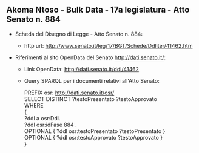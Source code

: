 ## Akoma Ntoso - Bulk Data - 17a legislatura - Atto Senato n. 884 ##

* Scheda del Disegno di Legge - Atto Senato n. 884:
	* http url: http://www.senato.it/leg/17/BGT/Schede/Ddliter/41462.htm

* Riferimenti al sito OpenData del Senato http://dati.senato.it/:
	* Link OpenData: http://dati.senato.it/ddl/41462
	* Query SPARQL per i documenti relativi all'Atto Senato:

        PREFIX osr: <http://dati.senato.it/osr/>  
		SELECT DISTINCT ?testoPresentato ?testoApprovato  
		WHERE  
		{  
		    ?ddl a osr:Ddl.  
		    ?ddl osr:idFase 884 .  
		    OPTIONAL { ?ddl osr:testoPresentato ?testoPresentato }  
		    OPTIONAL { ?ddl osr:testoApprovato ?testoApprovato }  
		}
		
